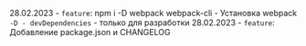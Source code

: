 28.02.2023 - `feature`: npm i -D webpack webpack-cli - Установка webpack
    `-D - devDependencies` - только для разработки
28.02.2023 - `feature`: Добавление package.json и CHANGELOG
